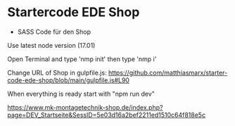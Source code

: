 # Startercode EDE Shop
* SASS Code für den Shop

Use latest node version (17.01)

Open Terminal and type 'nmp init'
then type 'nmp i'

Change URL of Shop in gulpfile.js: https://github.com/matthiasmarx/starter-code-ede-shop/blob/main/gulpfile.js#L90


When everything is ready start with "npm run dev"

https://www.mk-montagetechnik-shop.de/index.php?page=DEV_Startseite&SessID=5e03d16a2bef2211ed1510c64f818e5c